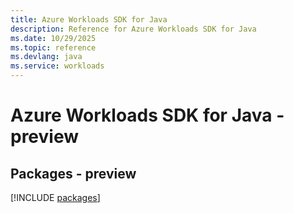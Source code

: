 ```yaml
---
title: Azure Workloads SDK for Java
description: Reference for Azure Workloads SDK for Java
ms.date: 10/29/2025
ms.topic: reference
ms.devlang: java
ms.service: workloads
---
```

# Azure Workloads SDK for Java - preview
## Packages - preview
[!INCLUDE [packages](workloads-index.md)]